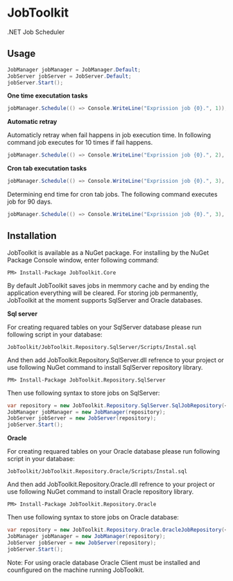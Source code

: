 # JobToolkit
.NET Job Scheduler


Usage
------

```csharp
JobManager jobManager = JobManager.Default;
JobServer jobServer = JobServer.Default;
jobServer.Start();
```

**One time executation tasks**

```csharp
jobManager.Schedule(() => Console.WriteLine("Exprission job {0}.", 1));
```

**Automatic retray**

Automaticly retray when fail happens in job execution time. In following command job executes for 10 times if fail happens.

```csharp
jobManager.Schedule(() => Console.WriteLine("Exprission job {0}.", 2), AutomaticRetryPolicy.Default);
```

**Cron tab executation tasks**

```csharp
jobManager.Schedule(() => Console.WriteLine("Exprission job {0}.", 3), DateTimeOffset.Now, "* * * * *", null);
```
Determining end time for cron tab jobs. The following command executes job for 90 days.

```csharp
jobManager.Schedule(() => Console.WriteLine("Exprission job {0}.", 3), DateTimeOffset.Now, "* * * * *", DateTimeOffset.Now.AddDays(90));
```

Installation
-------------

JobToolkit is available as a NuGet package. For installing by the NuGet Package Console window, enter following command:

```
PM> Install-Package JobToolkit.Core
```

By default JobToolkit saves jobs in memmory cache and by ending the application everything will be cleared. For storing job permanently, JobToolkit at the moment supports SqlServer and Oracle databases.

**Sql server**

For creating requared tables on your SqlServer database please run following script in your database:

```
JobToolkit/JobToolkit.Repository.SqlServer/Scripts/Instal.sql
```

And then add JobToolkit.Repository.SqlServer.dll refrence to your project or use following NuGet command to install SqlServer repository library. 

```
PM> Install-Package JobToolkit.Repository.SqlServer
```

Then use following syntax to store jobs on SqlServer:

```csharp
var repository = new JobToolkit.Repository.SqlServer.SqlJobRepository(<sql server connection string>);
JobManager jobManager = new JobManager(repository);
JobServer jobServer = new JobServer(repository);
jobServer.Start();
```

**Oracle**

For creating requared tables on your Oracle database please run following script in your database:

```
JobToolkit/JobToolkit.Repository.Oracle/Scripts/Instal.sql
```

And then add JobToolkit.Repository.Oracle.dll refrence to your project or use following NuGet command to install Oracle repository library. 

```
PM> Install-Package JobToolkit.Repository.Oracle
```

Then use following syntax to store jobs on Oracle database:

```csharp
var repository = new JobToolkit.Repository.Oracle.OracleJobRepository(<oracle connection string>);
JobManager jobManager = new JobManager(repository);
JobServer jobServer = new JobServer(repository);
jobServer.Start();
```
Note: For using oracle database Oracle Client must be installed and counfigured on the machine running JobToolkit.
